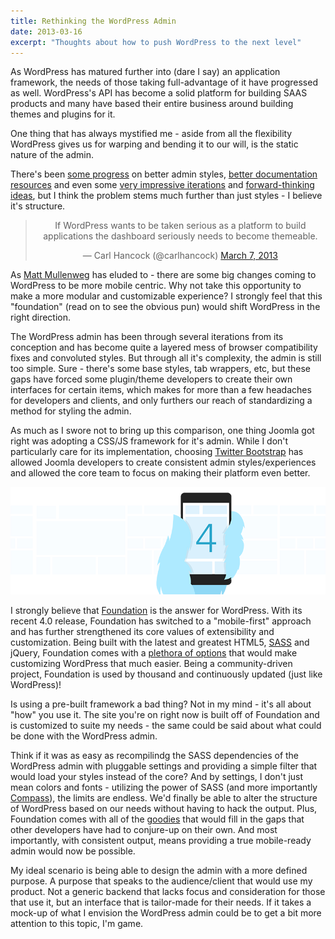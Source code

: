 ```yaml
---
title: Rethinking the WordPress Admin
date: 2013-03-16
excerpt: "Thoughts about how to push WordPress to the next level"
---
```


As WordPress has matured further into (dare I say) an application framework, the needs of those taking full-advantage of it have progressed as well. WordPress's API has become a solid platform for building SAAS products and many have based their entire business around building themes and plugins for it.

One thing that has always mystified me - aside from all the flexibility WordPress gives us for warping and bending it to our will, is the static nature of the admin.

There's been [some progress](http://wordpress.org/extend/plugins/mp6/) on better admin styles, [better documentation resources](https://github.com/bueltge/WordPress-Admin-Style) and even some [very impressive iterations](https://twitter.com/noeltock/status/289737633507209217) and [forward-thinking ideas](http://www.noeltock.com/web-design/wordpress/rethinking-wp-admin/), but I think the problem stems much further than just styles - I believe it's structure.

<blockquote class="twitter-tweet" align="center" ><p>If WordPress wants to be taken serious as a platform to build applications the dashboard seriously needs to become themeable.</p>&mdash; Carl Hancock (@carlhancock) <a href="https://twitter.com/carlhancock/status/309474576713256961">March 7, 2013</a></blockquote>
<script async src="//platform.twitter.com/widgets.js" charset="utf-8"></script>

As [Matt Mullenweg](http://techcrunch.com/2012/12/06/automattic-founder-matt-mullenweg-talks-wordpress-blogging-and-twitter-vs-instagram-at-leweb/) has eluded to - there are some big changes coming to WordPress to be more mobile centric. Why not take this opportunity to make a more modular and customizable experience? I strongly feel that this "foundation" (read on to see the obvious pun) would shift WordPress in the right direction.

The WordPress admin has been through several iterations from its conception and has become quite a layered mess of browser compatibility fixes and convoluted styles. But through all it's complexity, the admin is still too simple. Sure - there's some base styles, tab wrappers, etc, but these gaps have forced some plugin/theme developers to create their own interfaces for certain items, which makes for more than a few headaches for developers and clients, and only furthers our reach of standardizing a method for styling the admin.

As much as I swore not to bring up this comparison, one thing Joomla got right was adopting a CSS/JS framework for it's admin. While I don't particularly care for its implementation, choosing [Twitter Bootstrap](http://twitter.github.com/bootstrap/) has allowed Joomla developers to create consistent admin styles/experiences and allowed the core team to focus on making their platform even better.

![Foundation 4](/assets/media/posts/foundation-4.png)

I strongly believe that [Foundation](http://foundation.zurb.com/) is the answer for WordPress. With its recent 4.0 release, Foundation has switched to a "mobile-first" approach and has further strengthened its core values of extensibility and customization. Being built with the latest and greatest HTML5, [SASS](http://sass-lang.com/) and jQuery, Foundation comes with a [plethora of options](http://foundation.zurb.com/docs/sass.html) that would make customizing WordPress that much easier. Being a community-driven project, Foundation is used by thousand and continuously updated (just like WordPress)!

Is using a pre-built framework a bad thing? Not in my mind - it's all about "how" you use it. The site you're on right now is built off of Foundation and is customized to suite my needs - the same could be said about what could be done with the WordPress admin.

Think if it was as easy as recompilindg the SASS dependencies of the WordPress admin with pluggable settings and providing a simple filter that would load your styles instead of the core? And by settings, I don't just mean colors and fonts - utilizing the power of SASS (and more importantly [Compass](http://compass-style.org/)), the limits are endless. We'd finally be able to alter the structure of WordPress based on our needs without having to hack the output. Plus, Foundation comes with all of the [goodies](http://foundation.zurb.com/docs/) that would fill in the gaps that other developers have had to conjure-up on their own. And most importantly, with consistent output, means providing a true mobile-ready admin would now be possible.

My ideal scenario is being able to design the admin with a more defined purpose. A purpose that speaks to the audience/client that would use my product. Not a generic backend that lacks focus and consideration for those that use it, but an interface that is tailor-made for their needs. If it takes a mock-up of what I envision the WordPress admin could be to get a bit more attention to this topic, I'm game.
